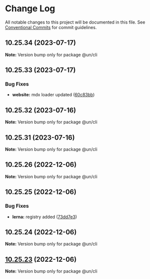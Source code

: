 # Change Log

All notable changes to this project will be documented in this file.
See [Conventional Commits](https://conventionalcommits.org) for commit guidelines.

## 10.25.34 (2023-07-17)

**Note:** Version bump only for package @un/cli





## 10.25.33 (2023-07-17)


### Bug Fixes

* **website:** mdx loader updated ([60c83bb](https://github.com/wfp-design-system/wfp/commit/60c83bba74621ba5a93c9718bc49e4cdfbc807b6))





## 10.25.32 (2023-07-16)

**Note:** Version bump only for package @un/cli





## 10.25.31 (2023-07-16)

**Note:** Version bump only for package @un/cli





## 10.25.26 (2022-12-06)

**Note:** Version bump only for package @un/cli

## 10.25.25 (2022-12-06)

### Bug Fixes

- **lerna:** registry added ([73dd7e3](https://github.com/wfp-design-system/wfp/commit/73dd7e367e91bc1a372aa7e3f841f7f24a1b6934))

## 10.25.24 (2022-12-06)

**Note:** Version bump only for package @un/cli

## [10.25.23](https://github.com/wfp-design-system/wfp/compare/@un/cli@10.25.22...@un/cli@10.25.23) (2022-12-06)

**Note:** Version bump only for package @un/cli
